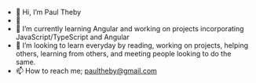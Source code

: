 - 👋 Hi, I’m Paul Theby
- 👀 
- 🌱 I’m currently learning Angular and working on projects incorporating JavaScript/TypeScript and Angular
- 💞️ I’m looking to learn everyday by reading, working on projects, helping others, learning from others,  and meeting people looking to do the same. 
- 📫 How to reach me; paultheby@gmail.com

<!---
Ptheby/Ptheby is a ✨ special ✨ repository because its `README.md` (this file) appears on your GitHub profile.
You can click the Preview link to take a look at your changes.
--->
